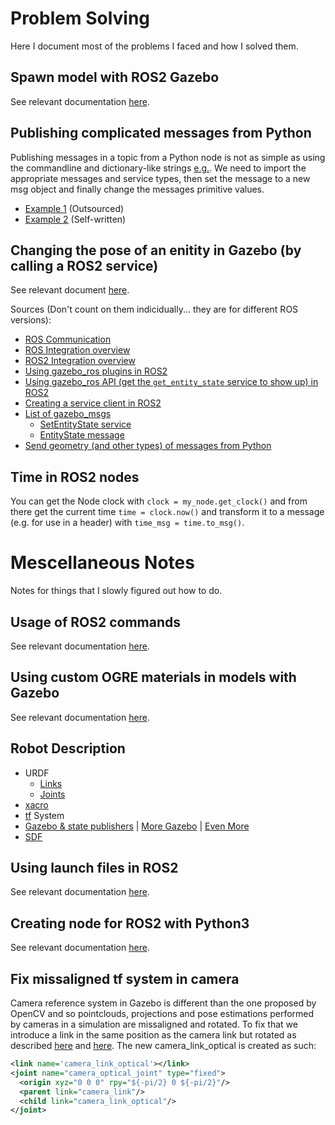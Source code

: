 # Problem Solving
Here I document most of the problems I faced and how I solved them.

## Spawn model with ROS2 Gazebo

See relevant documentation [here](https://answers.ros.org/question/314607/spawn-model-with-ros2-gazebo/).

## Publishing complicated messages from Python

Publishing messages in a topic from a Python node is not as simple as using the commandline and dictionary-like strings [e.g.](src/pose_estimation/pose_estimation/SUPPORT.md#Call-the-service-using-the-appropriate-message). We need to import the appropriate messages and service types, then set the message to a new msg object and finally change the messages primitive values. 
- [Example 1](https://www.programcreek.com/python/example/70251/geometry_msgs.msg.Twist) (Outsourced)
- [Example 2](src/pose_estimation/pose_estimation/SUPPORT.md#from-a-python-node) (Self-written)

## Changing the pose of an enitity in Gazebo (by calling a ROS2 service)

See relevant document [here](src/pose_estimation/pose_estimation/SUPPORT.md).

Sources (Don't count on them indicidually... they are for different ROS versions):
- [ROS Communication](http://gazebosim.org/tutorials/?tut=ros_comm)
- [ROS Integration overview](http://gazebosim.org/tutorials?tut=ros_overview)
- [ROS2 Integration overview](http://gazebosim.org/tutorials?tut=ros2_overview)
- [Using gazebo_ros plugins in ROS2](https://answers.ros.org/question/356936/how-to-use-gazebo-plugins-found-in-gazebo_ros-ros2-foxy-gazebo11/)
- [Using gazebo_ros API (get the `get_entity_state` service to show up) in ROS2](https://answers.ros.org/question/360161/ros2-dashing-service-get_entity_state-is-missing/)
- [Creating a service client in ROS2](https://docs.ros.org/en/foxy/Tutorials/Writing-A-Simple-Py-Service-And-Client.html)
- [List of gazebo_msgs](https://index.ros.org/p/gazebo_msgs/#galactic-assets)
  - [SetEntityState service](https://github.com/ros-simulation/gazebo_ros_pkgs/blob/galactic/gazebo_msgs/srv/SetEntityState.srv)
  - [EntityState message](https://github.com/ros-simulation/gazebo_ros_pkgs/blob/galactic/gazebo_msgs/msg/EntityState.msg)
- [Send geometry (and other types) of messages from Python](https://www.programcreek.com/python/example/70251/geometry_msgs.msg.Twist)

## Time in ROS2 nodes

You can get the Node clock with `clock = my_node.get_clock()` and from there get the current time `time = clock.now()` and transform it to a message (e.g. for use in a header) with `time_msg = time.to_msg()`.

# Mescellaneous Notes

Notes for things that I slowly figured out how to do.

## Usage of ROS2 commands

See relevant documentation [here](/src/stereo_cam/SUPPORT.md).

## Using custom OGRE materials in models with Gazebo

See relevant documentation [here](/models/SUPPORT.md#using-ogre-materials).

## Robot Description

- URDF
  - [Links](http://wiki.ros.org/urdf/XML/link)
  - [Joints](http://wiki.ros.org/urdf/XML/joint)
- [xacro](https://www.youtube.com/watch?v=CwdbsvcpOHM&t=1090s)
- [tf](https://www.youtube.com/watch?v=QyvHhY4Y_Y8&t=2s) System
- [Gazebo & state publishers](https://www.youtube.com/watch?v=laWn7_cj434) | [More Gazebo](https://automaticaddison.com/how-to-simulate-a-robot-using-gazebo-and-ros-2/) | [Even More](https://medium.com/creating-a-gazebo-simulation-with-ros2-for-your/introduction-8daf6efa12f4)
- [SDF](http://sdformat.org/spec)

## Using launch files in ROS2

See relevant documentation [here](/src/stereo_cam/launch/SUPPORT.md).

## Creating node for ROS2 with Python3

See relevant documentation [here](/src/stereo_cam/stereo_cam/SUPPORT.md).

## Fix missaligned tf system in camera

Camera reference system in Gazebo is different than the one proposed by OpenCV and so pointclouds, projections and pose estimations performed by cameras in a simulation are missaligned and rotated. To fix that we introduce a link in the same position as the camera link but rotated as described [here](https://answers.ros.org/question/232534/gazebo-camera-frame-is-inconsistent-with-rviz-opencv-convention/) and [here](https://github.com/ros-simulation/gazebo_ros_demos/pull/15). The new camera_link_optical is created as such:
```xml
<link name='camera_link_optical'></link>
<joint name="camera_optical_joint" type="fixed">
  <origin xyz="0 0 0" rpy="${-pi/2} 0 ${-pi/2}"/>
  <parent link="camera_link"/>
  <child link="camera_link_optical"/>
</joint>
```
